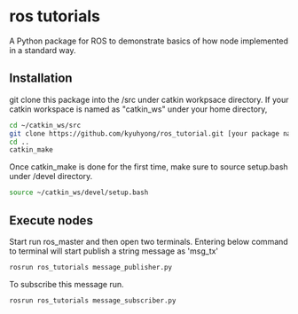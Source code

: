 # ros tutorials

A Python package for ROS to demonstrate basics of how node implemented in a standard way.

## Installation

git clone this package into the /src under catkin workpsace directory.
If your catkin workspace is named as "catkin_ws" under your home directory,

```bash
cd ~/catkin_ws/src
git clone https://github.com/kyuhyong/ros_tutorial.git [your package name]
cd ..
catkin_make
```

Once catkin_make is done for the first time, make sure to source setup.bash under /devel directory.

```bash
source ~/catkin_ws/devel/setup.bash
```

## Execute nodes

Start run ros_master and then open two terminals.
Entering below command to terminal will start publish a string message as 'msg_tx'

```bash
rosrun ros_tutorials message_publisher.py
```

To subscribe this message run.

```bash
rosrun ros_tutorials message_subscriber.py
```
